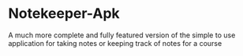# Notekeeper-Apk
A much more complete and fully featured version of the simple to use application for taking notes or keeping track of notes for a course
